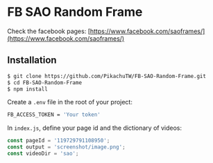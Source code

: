 # FB SAO Random Frame

Check the facebook pages: [https://www.facebook.com/saoframes/](https://www.facebook.com/saoframes/)

## Installation

```bash
$ git clone https://github.com/PikachuTW/FB-SAO-Random-Frame.git
$ cd FB-SAO-Random-Frame
$ npm install
```

Create a `.env` file in the root of your project:

```bash
FB_ACCESS_TOKEN = 'Your token'
```

In `index.js`, define your page id and the dictionary of videos:

```js
const pageId = '119729791108950';
const output = 'screenshot/image.png';
const videoDir = 'sao';
```
